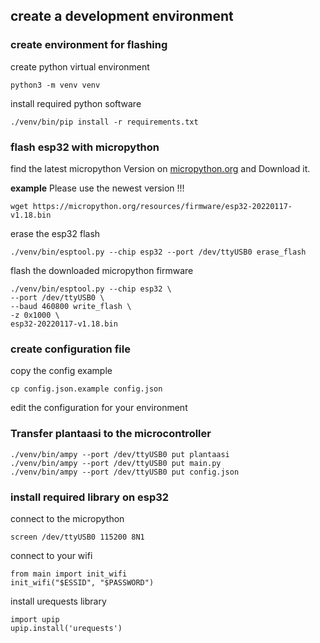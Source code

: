 ## create a development environment

### create environment for flashing

create python virtual environment
```
python3 -m venv venv
```

install required python software
```
./venv/bin/pip install -r requirements.txt
```

### flash esp32 with micropython

find the latest micropython Version on [micropython.org](https://micropython.org/download/?port=esp32) and Download it.

**example** Please use the newest version !!!
```
wget https://micropython.org/resources/firmware/esp32-20220117-v1.18.bin
```

erase the esp32 flash
```
./venv/bin/esptool.py --chip esp32 --port /dev/ttyUSB0 erase_flash
```

flash the downloaded micropython firmware
```
./venv/bin/esptool.py --chip esp32 \
--port /dev/ttyUSB0 \
--baud 460800 write_flash \ 
-z 0x1000 \
esp32-20220117-v1.18.bin
```

### create configuration file

copy the config example
```
cp config.json.example config.json
```

edit the configuration for your environment

### Transfer plantaasi to the microcontroller

```
./venv/bin/ampy --port /dev/ttyUSB0 put plantaasi
./venv/bin/ampy --port /dev/ttyUSB0 put main.py
./venv/bin/ampy --port /dev/ttyUSB0 put config.json
```


### install required library on esp32

connect to the micropython
```
screen /dev/ttyUSB0 115200 8N1
```

connect to your wifi
```
from main import init_wifi
init_wifi("$ESSID", "$PASSWORD")
```

install urequests library
```
import upip
upip.install('urequests')
```
